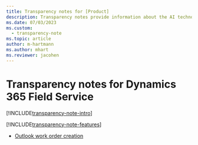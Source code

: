 ```yaml
---
title: Transparency notes for [Product]
description: Transparency notes provide information about the AI technology used in Dynamics 365 Field Service, along with key considerations and details about how the AI is used, how it was tested and evaluated, and any specific limitations.
ms.date: 07/03/2023
ms.custom: 
  - transparency-note
ms.topic: article
author: m-hartmann
ms.author: mhart
ms.reviewer: jacohen
---
```


# Transparency notes for Dynamics 365 Field Service

[!INCLUDE[transparency-note-intro](../includes/transparency-note-intro.md)]

[!INCLUDE[transparency-note-features](../includes/transparency-note-features.md)]

- [Outlook work order creation](transparency-note-outlook-wo.md)
